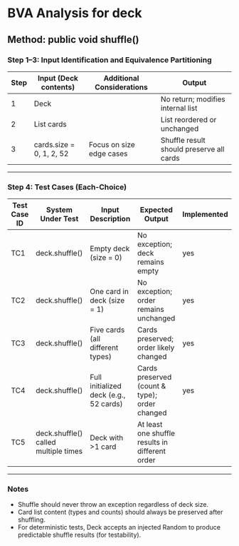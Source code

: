 # BVA Analysis for deck

## Method: public void shuffle()

### Step 1–3: Input Identification and Equivalence Partitioning

| Step | Input (Deck contents)         | Additional Considerations       | Output                          |
|------|-------------------------------|----------------------------------|----------------------------------|
| 1    | Deck                          |                                  | No return; modifies internal list |
| 2    | List<Card> cards              |                                  | List reordered or unchanged       |
| 3    | cards.size = 0, 1, 2, 52   | Focus on size edge cases         | Shuffle result should preserve all cards |

---

### Step 4: Test Cases (Each-Choice)

| Test Case ID | System Under Test      | Input Description                   | Expected Output                                                            | Implemented |
|--------------|------------------------|--------------------------------------|-----------------------------------------------------------------------------|-------------|
| TC1          | deck.shuffle()       | Empty deck (size = 0)              | No exception; deck remains empty                                           |   yes   |
| TC2          | deck.shuffle()       | One card in deck (size = 1)        | No exception; order remains unchanged                                      |   yes  |                           
| TC3          | deck.shuffle()       | Five cards (all different types)     | Cards preserved; order likely changed                                      |  yes   |
| TC4          | deck.shuffle()       | Full initialized deck (e.g., 52 cards) | Cards preserved (count & type); order changed                             |   yes   |
| TC5          | deck.shuffle() called multiple times | Deck with >1 card        | At least one shuffle results in different order                            |      |

---

### Notes

- Shuffle should never throw an exception regardless of deck size.
- Card list content (types and counts) should always be preserved after shuffling.
- For deterministic tests, Deck accepts an injected Random to produce predictable shuffle results (for testability).
